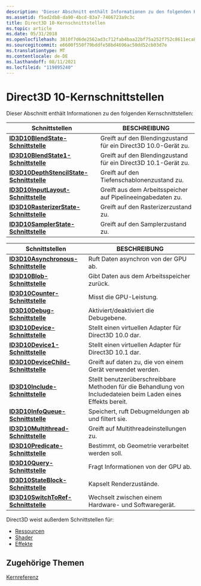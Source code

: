 ```yaml
---
description: 'Dieser Abschnitt enthält Informationen zu den folgenden Kernschnittstellen:'
ms.assetid: f5ad2db8-da90-4bcd-83a7-7466723a9c3c
title: Direct3D 10-Kernschnittstellen
ms.topic: article
ms.date: 05/31/2018
ms.openlocfilehash: 3810f7d6de2562ad3c712fab4baa22bf75a252f752c8611eca84043913c2917a
ms.sourcegitcommit: e6600f550f79bddfe58bd4696ac50dd52cb03d7e
ms.translationtype: MT
ms.contentlocale: de-DE
ms.lasthandoff: 08/11/2021
ms.locfileid: "119895240"
---
```

# <a name="direct3d-10-core-interfaces"></a>Direct3D 10-Kernschnittstellen

Dieser Abschnitt enthält Informationen zu den folgenden Kernschnittstellen:



| Schnittstellen                                                           | BESCHREIBUNG                                         |
|----------------------------------------------------------------------|-----------------------------------------------------|
| [**ID3D10BlendState-Schnittstelle**](/windows/desktop/api/D3D10/nn-d3d10-id3d10blendstate)               | Greift auf den Blendingzustand für ein Direct3D 10.0-Gerät zu. |
| [**ID3D10BlendState1-Schnittstelle**](/windows/desktop/api/D3D10_1/nn-d3d10_1-id3d10blendstate1)             | Greift auf den Blendingzustand für ein Direct3D 10.1-Gerät zu. |
| [**ID3D10DepthStencilState-Schnittstelle**](/windows/desktop/api/D3D10/nn-d3d10-id3d10depthstencilstate) | Greift auf den Tiefenschablonenzustand zu.                       |
| [**ID3D10InputLayout-Schnittstelle**](/windows/win32/api/d3d10/nn-d3d10-id3d10inputlayout)             | Greift aus dem Arbeitsspeicher auf Pipelineeingabedaten zu.           |
| [**ID3D10RasterizerState-Schnittstelle**](/windows/desktop/api/D3D10/nn-d3d10-id3d10rasterizerstate)     | Greift auf den Rasterizerzustand zu.                          |
| [**ID3D10SamplerState-Schnittstelle**](/windows/desktop/api/D3D10/nn-d3d10-id3d10samplerstate)           | Greift auf den Samplerzustand zu.                             |



 



| Schnittstellen                                                 | BESCHREIBUNG                                                                          |
|------------------------------------------------------------|--------------------------------------------------------------------------------------|
| [**ID3D10Asynchronous-Schnittstelle**](/windows/desktop/api/D3D10/nn-d3d10-id3d10asynchronous) | Ruft Daten asynchron von der GPU ab.                                          |
| [**ID3D10Blob-Schnittstelle**](/windows/desktop/api/D3DCommon/nn-d3dcommon-id3d10blob)                 | Gibt Daten aus dem Arbeitsspeicher zurück.                                                             |
| [**ID3D10Counter-Schnittstelle**](/windows/desktop/api/D3D10/nn-d3d10-id3d10counter)           | Misst die GPU-Leistung.                                                            |
| [**ID3D10Debug-Schnittstelle**](/windows/desktop/api/D3D10SDKLayers/nn-d3d10sdklayers-id3d10debug)               | Aktiviert/deaktiviert die Debugebene.                                                    |
| [**ID3D10Device-Schnittstelle**](/windows/desktop/api/D3D10/nn-d3d10-id3d10device)             | Stellt einen virtuellen Adapter für Direct3D 10.0 dar.                                      |
| [**ID3D10Device1-Schnittstelle**](/windows/desktop/api/D3D10_1/nn-d3d10_1-id3d10device1)           | Stellt einen virtuellen Adapter für Direct3D 10.1 dar.                                      |
| [**ID3D10DeviceChild-Schnittstelle**](/windows/desktop/api/D3D10/nn-d3d10-id3d10devicechild)   | Greift auf daten zu, die von einem Gerät verwendet werden.                                                      |
| [**ID3D10Include-Schnittstelle**](/previous-versions/windows/desktop/legacy/bb173775(v=vs.85))           | Stellt benutzerüberschreibbare Methoden für die Behandlung von Includedateien beim Laden eines Effekts bereit. |
| [**ID3D10InfoQueue-Schnittstelle**](/windows/desktop/api/D3D10SDKLayers/nn-d3d10sdklayers-id3d10infoqueue)       | Speichert, ruft Debugmeldungen ab und filtert sie.                                       |
| [**ID3D10Multithread-Schnittstelle**](/windows/desktop/api/D3D10/nn-d3d10-id3d10multithread)   | Greift auf Multithreadeinstellungen zu.                                                       |
| [**ID3D10Predicate-Schnittstelle**](/windows/win32/api/d3d10/nn-d3d10-id3d10predicate)       | Bestimmt, ob Geometrie verarbeitet werden soll.                                     |
| [**ID3D10Query-Schnittstelle**](/windows/desktop/api/D3D10/nn-d3d10-id3d10query)               | Fragt Informationen von der GPU ab.                                                    |
| [**ID3D10StateBlock-Schnittstelle**](/windows/desktop/api/d3d10effect/nn-d3d10effect-id3d10stateblock)     | Kapselt Renderzustände.                                                          |
| [**ID3D10SwitchToRef-Schnittstelle**](/windows/desktop/api/D3D10SDKLayers/nn-d3d10sdklayers-id3d10switchtoref)   | Wechselt zwischen einem Hardware- und Softwaregerät.                                     |



 

Direct3D weist außerdem Schnittstellen für:

-   [Ressourcen](d3d10-graphics-reference-resource-interfaces.md)
-   [Shader](d3d10-graphics-reference-d3d10-shader-interfaces.md)
-   [Effekte](d3d10-graphics-reference-effect-interfaces.md)

## <a name="related-topics"></a>Zugehörige Themen

<dl> <dt>

[Kernreferenz](d3d10-graphics-reference-d3d10-core.md)
</dt> </dl>

 

 
